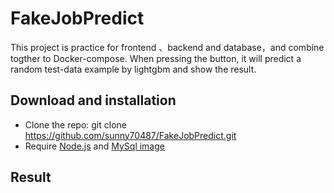 # FakeJobPredict
This project is practice for frontend 、backend and database，and combine togther to Docker-compose.
When pressing the button, it will predict a random test-data example by lightgbm and show the result.

## Download and installation
* Clone the repo: git clone https://github.com/sunny70487/FakeJobPredict.git
* Require [Node.js](https://nodejs.org/en/) and [MySql image](https://hub.docker.com/_/mysql)

## Result
